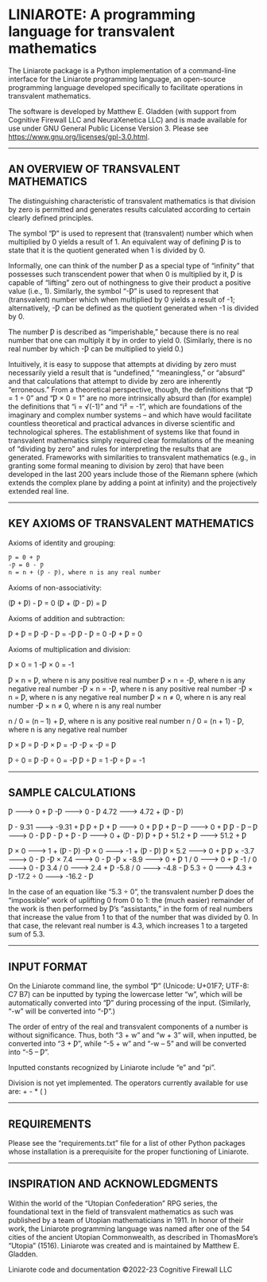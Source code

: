 # LINIAROTE: A programming language for transvalent mathematics

The Liniarote package is a Python implementation of a command-line interface
for the Liniarote programming language, an open-source programming language 
developed specifically to facilitate operations in transvalent mathematics.

The software is developed by Matthew E. Gladden (with support from Cognitive Firewall LLC and NeuraXenetica LLC) and is made available for use under GNU General Public License Version 3. Please see https://www.gnu.org/licenses/gpl-3.0.html.

___
## AN OVERVIEW OF TRANSVALENT MATHEMATICS

The distinguishing characteristic of transvalent mathematics is that division 
by zero is permitted and generates results calculated according to certain 
clearly defined principles.

The symbol “Ƿ” is used to represent that (transvalent) number which when 
multiplied by 0 yields a result of 1. An equivalent way of defining Ƿ is to 
state that it is the quotient generated when 1 is divided by 0.

Informally, one can think of the number Ƿ as a special type of “infinity” 
that possesses such transcendent power that when 0 is multiplied by it, Ƿ is 
capable of “lifting” zero out of nothingness to give their product a positive 
value (i.e., 1). Similarly, the symbol “-Ƿ” is used to represent that 
(transvalent) number which when multiplied by 0 yields a result of -1; 
alternatively, -Ƿ can be defined as the quotient generated when -1 is divided 
by 0.

The number Ƿ is described as “imperishable,” because there is no real number 
that one can multiply it by in order to yield 0. (Similarly, there is no real 
number by which -Ƿ can be multiplied to yield 0.)

Intuitively, it is easy to suppose that attempts at dividing by zero must 
necessarily yield a result that is “undefined,” “meaningless,” or “absurd” 
and that calculations that attempt to divide by zero are inherently 
“erroneous.” From a theoretical perspective, though, the definitions that 
“Ƿ = 1 ÷ 0” and “Ƿ × 0 = 1” are no more intrinsically absurd than (for 
example) the definitions that “i = √(-1)” and “i² = -1”, which are 
foundations of the imaginary and complex number systems – and which have 
would facilitate countless theoretical and practical advances in diverse 
scientific and technological spheres. The establishment of systems like that 
found in transvalent mathematics simply required clear formulations of the 
meaning of “dividing by zero” and rules for interpreting the results that are
generated. Frameworks with similarities to transvalent mathematics (e.g., 
in granting some formal meaning to division by zero) that have been developed 
in the last 200 years include those of the Riemann sphere (which extends the 
complex plane by adding a point at infinity) and the projectively extended 
real line.

___
## KEY AXIOMS OF TRANSVALENT MATHEMATICS

Axioms of identity and grouping:

`Ƿ = 0 + Ƿ`\
`-Ƿ = 0 - Ƿ`\
`n = n + (Ƿ - Ƿ), where n is any real number`

Axioms of non-associativity:

(Ƿ + Ƿ) - Ƿ = 0
(Ƿ + (Ƿ - Ƿ) = Ƿ

Axioms of addition and subtraction:

Ƿ + Ƿ = Ƿ
-Ƿ - Ƿ = -Ƿ
Ƿ - Ƿ = 0
-Ƿ + Ƿ = 0

Axioms of multiplication and division:

Ƿ × 0 = 1
-Ƿ × 0 = -1

Ƿ × n = Ƿ, where n is any positive real number
Ƿ × n = -Ƿ, where n is any negative real number
-Ƿ × n = -Ƿ, where n is any positive real number
-Ƿ × n = Ƿ, where n is any negative real number
Ƿ × n ≠ 0, where n is any real number
-Ƿ × n ≠ 0, where n is any real number

n / 0 = (n – 1) + Ƿ, where n is any positive real number
n / 0 = (n + 1) - Ƿ, where n is any negative real number

Ƿ × Ƿ = Ƿ
-Ƿ × Ƿ = -Ƿ
-Ƿ × -Ƿ = Ƿ

Ƿ ÷ 0 = Ƿ
-Ƿ ÷ 0 = -Ƿ
Ƿ ÷ Ƿ = 1
-Ƿ ÷ Ƿ = -1

___
## SAMPLE CALCULATIONS


Ƿ   --->   0 + Ƿ
-Ƿ   --->   0 - Ƿ
4.72   --->   4.72 + (Ƿ - Ƿ)

Ƿ - 9.31   --->   -9.31 + Ƿ
Ƿ + Ƿ + Ƿ   --->   0 + Ƿ
Ƿ + Ƿ – Ƿ   --->   0 + Ƿ
Ƿ - Ƿ – Ƿ   --->   0 - Ƿ
Ƿ - Ƿ + Ƿ - Ƿ   --->   0 + (Ƿ - Ƿ)
Ƿ + Ƿ + 51.2 + Ƿ   --->   51.2 + Ƿ

Ƿ × 0   --->   1 + (Ƿ - Ƿ)
-Ƿ × 0   --->   -1 + (Ƿ - Ƿ)
Ƿ × 5.2   --->   0 + Ƿ
Ƿ × -3.7   --->   0 - Ƿ
-Ƿ × 7.4   --->   0 - Ƿ
-Ƿ × -8.9   --->   0 + Ƿ
1 / 0   --->   0 + Ƿ
-1 / 0   --->   0 - Ƿ
3.4 / 0   --->   2.4 + Ƿ
-5.8 / 0   --->   -4.8 - Ƿ
5.3 ÷ 0   --->   4.3 + Ƿ
-17.2 ÷ 0   --->   -16.2 - Ƿ

In the case of an equation like “5.3 ÷ 0”, the transvalent number Ƿ does the 
“impossible” work of uplifting 0 from 0 to 1: the (much easier) remainder of 
the work is then performed by Ƿ’s “assistants,” in the form of real numbers 
that increase the value from 1 to that of the number that was divided by 0. 
In that case, the relevant real number is 4.3, which increases 1 to a 
targeted sum of 5.3.

___
## INPUT FORMAT

On the Liniarote command line, the symbol “Ƿ” (Unicode: U+01F7; UTF-8: C7 B7) 
can be inputted by typing the lowercase letter “w”, which will be 
automatically converted into “Ƿ” during processing of the input. (Similarly, 
“-w” will be converted into “-Ƿ”.)

The order of entry of the real and transvalent components of a number is 
without significance. Thus, both “3 + w” and “w + 3” will, when inputted, be 
converted into “3 + Ƿ”, while “-5 + w” and “-w – 5” and will be converted 
into “-5 – Ƿ”.

Inputted constants recognized by Liniarote include “e” and “pi”.

Division is not yet implemented. The operators currently available for use 
are: + - * ( )

___
## REQUIREMENTS

Please see the “requirements.txt” file for a list of other Python packages 
whose installation is a prerequisite for the proper functioning of Liniarote.

___
## INSPIRATION AND ACKNOWLEDGMENTS

Within the world of the “Utopian Confederation” RPG series, the foundational 
text in the field of transvalent mathematics as such was published by a team 
of Utopian mathematicians in 1911. In honor of their work, the Liniarote 
programming language was named after one of the 54 cities of the ancient 
Utopian Commonwealth, as described in ThomasMore’s “Utopia” (1516). Liniarote 
was created and is maintained by Matthew E. Gladden.

Liniarote code and documentation ©2022-23 Cognitive Firewall LLC


